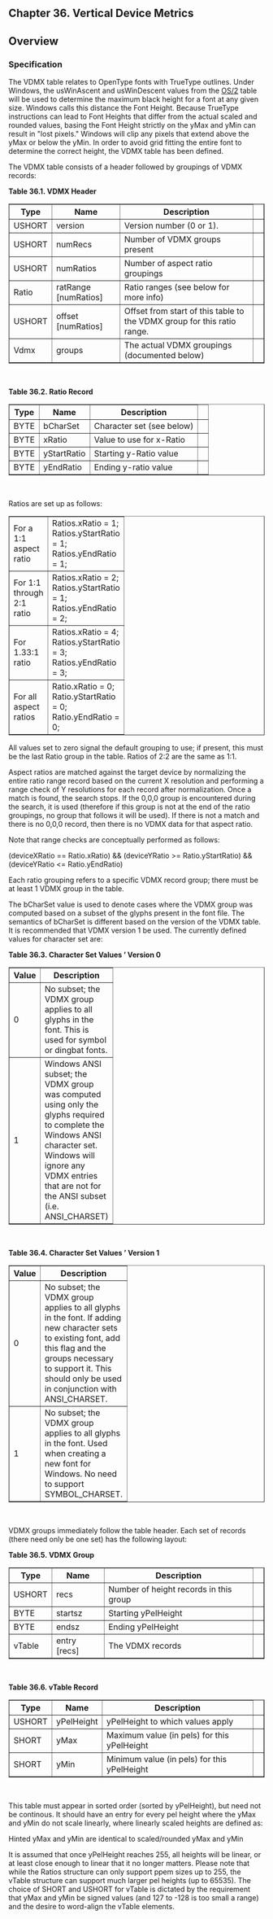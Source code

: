 <div xmlns="http://www.w3.org/1999/xhtml" role="" class="chapter"><div class="titlepage"><div><div><h2 class="title"><a name="chapter.VDMX"></a>Chapter 36. Vertical Device Metrics</h2></div></div></div><div role="fragment" class="section"><div class="titlepage"><div><div><h2 class="title" style="clear: both"><a name="idm80791854144"></a>Overview</h2></div></div></div><div role="specification" class="section"><div class="titlepage"><div><div><h3 class="title"><a name="section.36.1.1"></a>Specification</h3></div></div></div><p role="">The VDMX table relates to OpenType fonts with TrueType
        outlines. Under Windows, the usWinAscent and usWinDescent
        values from the <a role="" class="link" href="chapter.OS2.html" title="Chapter 11. OS/2 - OS/2 and Windows Metrics">OS/2</a> table will be used to
        determine the maximum black height for a font at any given
        size. Windows calls this distance the Font Height. Because
        TrueType instructions can lead to Font Heights that differ
        from the actual scaled and rounded values, basing the Font
        Height strictly on the yMax and yMin can result in "lost
        pixels."  Windows will clip any pixels that extend above the
        yMax or below the yMin. In order to avoid grid fitting the
        entire font to determine the correct height, the VDMX table
        has been defined.</p><p role="">The VDMX table consists of a header followed by
          groupings of VDMX records:</p><div class="table"><a name="idm80791850176"></a><p class="title"><strong>Table 36.1. VDMX Header</strong></p><div class="table-contents"><table role="" class="table" summary="VDMX Header" border="1"><colgroup><col/><col/><col/><col/></colgroup><thead><tr><th role="">Type</th><th role="">Name</th><th role="">Description</th><td class="auto-generated"> </td></tr></thead><tbody><tr><td role="">USHORT</td><td role="">version</td><td role="">Version number (0 or 1).</td><td class="auto-generated"> </td></tr><tr><td role="">USHORT</td><td role="">numRecs</td><td role="">Number of VDMX groups present</td><td class="auto-generated"> </td></tr><tr><td role="">USHORT</td><td role="">numRatios</td><td role="">Number of aspect ratio
              groupings</td><td class="auto-generated"> </td></tr><tr><td role="">Ratio</td><td role="">ratRange [numRatios]</td><td role="">Ratio ranges (see below for more
              info)</td><td class="auto-generated"> </td></tr><tr><td role="">USHORT</td><td role="">offset [numRatios]</td><td role="">Offset from start of this table to the VDMX
              group for this ratio range.</td><td class="auto-generated"> </td></tr><tr><td role="">Vdmx</td><td role="">groups</td><td role="">The actual VDMX groupings (documented below)
                </td><td class="auto-generated"> </td></tr></tbody></table></div></div><br class="table-break"/><div class="table"><a name="idm80792896256"></a><p class="title"><strong>Table 36.2. Ratio Record</strong></p><div class="table-contents"><table role="" class="table" summary="Ratio Record" border="1"><colgroup><col/><col/><col/><col/></colgroup><thead><tr><th role="">Type</th><th role="">Name</th><th role="">Description</th><td class="auto-generated"> </td></tr></thead><tbody><tr><td role="">BYTE</td><td role="">bCharSet</td><td role="">Character set (see below)</td><td class="auto-generated"> </td></tr><tr><td role="">BYTE</td><td role="">xRatio</td><td role="">Value to use for x-Ratio</td><td class="auto-generated"> </td></tr><tr><td role="">BYTE</td><td role="">yStartRatio</td><td role="">Starting y-Ratio value</td><td class="auto-generated"> </td></tr><tr><td role="">BYTE</td><td role="">yEndRatio</td><td role="">Ending y-ratio value</td><td class="auto-generated"> </td></tr></tbody></table></div></div><br class="table-break"/><p role="">Ratios are set up as follows:</p><div class="informaltable"><table role="" class="informaltable" border="1"><colgroup><col width="3cm"/><col width="3cm"/></colgroup><tbody><tr><td role="">For a 1:1 aspect ratio</td><td role="">Ratios.xRatio = 1; Ratios.yStartRatio = 1;
                  Ratios.yEndRatio = 1;</td></tr><tr><td role="">For 1:1 through 2:1 ratio</td><td role="">Ratios.xRatio = 2; Ratios.yStartRatio = 1;
                  Ratios.yEndRatio = 2;</td></tr><tr><td role="">For 1.33:1 ratio</td><td role="">Ratios.xRatio = 4; Ratios.yStartRatio = 3;
                  Ratios.yEndRatio = 3;</td></tr><tr><td role="">For all aspect ratios</td><td role="">Ratio.xRatio = 0; Ratio.yStartRatio = 0;
                  Ratio.yEndRatio = 0;</td></tr></tbody></table></div><p role="">All values set to zero signal the default grouping to
          use; if present, this must be the last Ratio group in the
          table. Ratios of 2:2 are the same as 1:1.</p><p role="">Aspect ratios are matched against the target device by
          normalizing the entire ratio range record based on the
          current X resolution and performing a range check of Y
          resolutions for each record after normalization. Once a
          match is found, the search stops. If the 0,0,0 group is
          encountered during the search, it is used (therefore if this
          group is not at the end of the ratio groupings, no group
          that follows it will be used). If there is not a match and
          there is no 0,0,0 record, then there is no VDMX data for
          that aspect ratio.</p><p role="">Note that range checks are conceptually performed as
        follows:</p><p role="">(deviceXRatio == Ratio.xRatio) &amp;&amp; (deviceYRatio
          &gt;= Ratio.yStartRatio) &amp;&amp; (deviceYRatio &lt;=
          Ratio.yEndRatio)</p><p role="">Each ratio grouping refers to a specific VDMX record
          group; there must be at least 1 VDMX group in the
          table.</p><p role="">The bCharSet value is used to denote cases where the
          VDMX group was computed based on a subset of the glyphs
          present in the font file. The semantics of bCharSet is
	  different based on the version of the VDMX table. It is
	  recommended that VDMX version 1 be used. The currently
	  defined values for character set are:</p><div class="table"><a name="idm80792876336"></a><p class="title"><strong>Table 36.3. Character Set Values ’ Version 0</strong></p><div class="table-contents"><table role="" class="table" summary="Character Set Values ’ Version 0" border="1"><colgroup><col width="3cm"/><col width="3cm"/></colgroup><thead><tr><th role="">Value</th><th role="">Description</th></tr></thead><tbody><tr><td role="">0</td><td role="">No subset; the VDMX group applies to all glyphs
                  in the font. This is used for symbol or dingbat
                  fonts.</td></tr><tr><td role="">1</td><td role="">Windows ANSI subset; the VDMX group was
                  computed using only the glyphs required to complete
                  the Windows ANSI character set. Windows will ignore
                  any VDMX entries that are not for the ANSI subset
                  (i.e. ANSI_CHARSET)</td></tr></tbody></table></div></div><br class="table-break"/><div class="table"><a name="idm80792869232"></a><p class="title"><strong>Table 36.4. Character Set Values ’ Version 1</strong></p><div class="table-contents"><table role="" class="table" summary="Character Set Values ’ Version 1" border="1"><colgroup><col width="3cm"/><col width="3cm"/></colgroup><thead><tr><th role="">Value</th><th role="">Description</th></tr></thead><tbody><tr><td role="">0</td><td role="">No subset; the VDMX group applies to all glyphs
                  in the font. If adding new character sets to
		  existing font, add this flag and the groups necessary
		  to support it. This should only be used in conjunction
		  with ANSI_CHARSET.</td></tr><tr><td role="">1</td><td role="">No subset; the VDMX group applies to all glyphs
                in the font. Used when creating a new font for
                Windows. No need to support SYMBOL_CHARSET.</td></tr></tbody></table></div></div><br class="table-break"/><p role="">VDMX groups immediately follow the table header. Each
          set of records (there need only be one set) has the
          following layout:</p><div class="table"><a name="idm80792861600"></a><p class="title"><strong>Table 36.5. VDMX Group</strong></p><div class="table-contents"><table role="" class="table" summary="VDMX Group" border="1"><colgroup><col/><col/><col/><col/></colgroup><thead><tr><th role="">Type</th><th role="">Name</th><th role="">Description</th><td class="auto-generated"> </td></tr></thead><tbody><tr><td role="">USHORT</td><td role="">recs</td><td role="">Number of height records in this
              group</td><td class="auto-generated"> </td></tr><tr><td role="">BYTE</td><td role="">startsz</td><td role="">Starting yPelHeight</td><td class="auto-generated"> </td></tr><tr><td role="">BYTE</td><td role="">endsz</td><td role="">Ending yPelHeight</td><td class="auto-generated"> </td></tr><tr><td role="">vTable</td><td role="">entry [recs]</td><td role="">The VDMX records</td><td class="auto-generated"> </td></tr></tbody></table></div></div><br class="table-break"/><div class="table"><a name="idm80792853360"></a><p class="title"><strong>Table 36.6. vTable Record</strong></p><div class="table-contents"><table role="" class="table" summary="vTable Record" border="1"><colgroup><col/><col/><col/><col/></colgroup><thead><tr><th role="">Type</th><th role="">Name</th><th role="">Description</th><td class="auto-generated"> </td></tr></thead><tbody><tr><td role="">USHORT</td><td role="">yPelHeight</td><td role="">yPelHeight to which values apply</td><td class="auto-generated"> </td></tr><tr><td role="">SHORT</td><td role="">yMax</td><td role="">Maximum value (in pels) for this yPelHeight</td><td class="auto-generated"> </td></tr><tr><td role="">SHORT</td><td role="">yMin</td><td role="">Minimum value (in pels) for this yPelHeight</td><td class="auto-generated"> </td></tr></tbody></table></div></div><br class="table-break"/><p role="">This table must appear in sorted order (sorted by
          yPelHeight), but need not be continous. It should have an
          entry for every pel height where the yMax and yMin do not
          scale linearly, where linearly scaled heights are defined
          as:</p><p role="">Hinted yMax and yMin are identical to scaled/rounded
          yMax and yMin</p><p role="">It is assumed that once yPelHeight reaches 255, all
          heights will be linear, or at least close enough to linear
          that it no longer matters. Please note that while the Ratios
          structure can only support ppem sizes up to 255, the vTable
          structure can support much larger pel heights (up to 65535).
          The choice of SHORT and USHORT for vTable is dictated by the
          requirement that yMax and yMin be signed values (and 127 to
          -128 is too small a range) and the desire to word-align the
          vTable elements.</p></div></div></div>